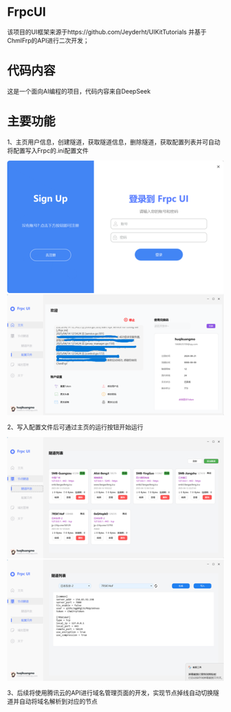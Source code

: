 # FrpcUI

  该项目的UI框架来源于https://github.com/Jeyderht/UIKitTutorials 并基于ChmlFrp的API进行二次开发；

# 代码内容

  这是一个面向AI编程的项目，代码内容来自DeepSeek

# 主要功能
  
  1、主页用户信息，创建隧道，获取隧道信息，删除隧道，获取配置列表并可自动将配置写入Frpc的.ini配置文件

  ![输入图片说明](%E5%B1%8F%E5%B9%95%E6%88%AA%E5%9B%BE%202025-04-14%20125204.png) ![输入图片说明](%E5%B1%8F%E5%B9%95%E6%88%AA%E5%9B%BE%202025-04-14%20125430.png)

  2、写入配置文件后可通过主页的运行按钮开始运行

  ![输入图片说明](%E5%B1%8F%E5%B9%95%E6%88%AA%E5%9B%BE%202025-04-14%20125447.png)![输入图片说明](%E5%B1%8F%E5%B9%95%E6%88%AA%E5%9B%BE%202025-04-14%20125454.png)

  3、后续将使用腾讯云的API进行域名管理页面的开发，实现节点掉线自动切换隧道并自动将域名解析到对应的节点